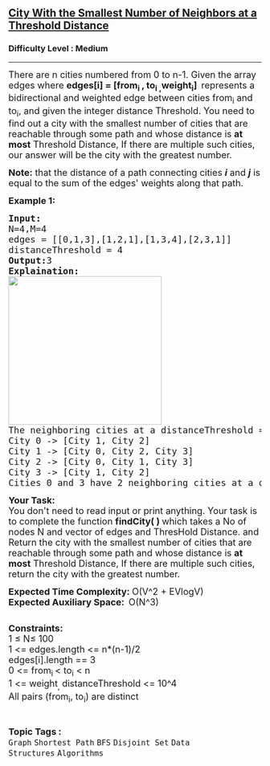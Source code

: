 <h2><a href="https://www.geeksforgeeks.org/problems/city-with-the-smallest-number-of-neighbors-at-a-threshold-distance/1?utm_source=youtube&utm_medium=collab_striver_ytdescription&utm_campaign=city-with-the-smallest-number-of-neighbors-at-a-threshold-distance">City With the Smallest Number of Neighbors at a Threshold Distance</a></h2><h3>Difficulty Level : Medium</h3><hr><div class="problems_problem_content__Xm_eO"><p><span style="font-size: 18px;">There are n&nbsp;cities numbered from 0&nbsp;to n-1. Given the array edges&nbsp;where <strong>edges[i] = [from<sub>i&nbsp;</sub>, to<sub>i ,</sub>weight<sub>i</sub>]<sub>&nbsp;</sub></strong>&nbsp;represents a bidirectional and weighted edge between cities from<sub>i</sub>&nbsp;and to<sub>i</sub>, and given the integer distance Threshold. You need to find out a city&nbsp;with the smallest number of cities that are reachable through some path and whose distance is&nbsp;<strong>at most</strong>&nbsp;Threshold Distance, If there are multiple such cities, our answer will&nbsp;be the city with the greatest number.</span></p>
<p><span style="font-size: 18px;"><strong>Note:</strong> that the distance of a path connecting cities&nbsp;<em><strong>i</strong></em>&nbsp;and&nbsp;<em><strong>j</strong></em>&nbsp;is equal to the sum of the edges' weights along that path.</span></p>
<p><strong><span style="font-size: 18px;">Example 1:</span></strong></p>
<pre><strong><span style="font-size: 18px;">Input:</span></strong>
<span style="font-size: 18px;">N=4,M=4</span>
<span style="font-size: 18px;">edges = [[0,1,3],[1,2,1],[1,3,4],[2,3,1]]</span>
<span style="font-size: 18px;">distanceThreshold = 4</span>
<strong><span style="font-size: 18px;">Output:</span></strong><span style="font-size: 18px;">3</span>
<strong><span style="font-size: 18px;">Explaination:<br><img src="https://media.geeksforgeeks.org/img-practice/PROD/addEditProblem/711146/Web/Other/db9aa4c2-8a65-4b18-b6ad-7034096be600_1684840736.png" width="305" height="296"><br></span></strong><span style="font-size: 18px;">The neighboring cities at a distanceThreshold = 4 for each city are:
City 0 -&gt; [City 1, City 2]&nbsp;
City 1 -&gt; [City 0, City 2, City 3]&nbsp;
City 2 -&gt; [City 0, City 1, City 3]&nbsp;
City 3 -&gt; [City 1, City 2]&nbsp;
Cities 0 and 3 have 2 neighboring cities at a distanceThreshold = 4, but we have to return city 3 since it has the greatest number.</span>
</pre>
<p><strong><span style="font-size: 18px;">Your Task:</span></strong><br><span style="font-size: 18px;">You don't need to read input or print anything. Your task is to complete the function&nbsp;<strong>findCity( )&nbsp;</strong>which takes a No of nodes N and vector of edges and ThresHold Distance. and Return the city with the smallest number of cities that are reachable through some path and whose distance is&nbsp;<strong>at most</strong>&nbsp;Threshold Distance, If there are multiple such cities, return the city with the greatest number.</span></p>
<p><span style="font-size: 18px;"><strong>Expected Time Complexity:&nbsp;</strong>O(V^2 + EVlogV)</span><br><span style="font-size: 18px;"><strong>Expected Auxiliary Space:&nbsp;&nbsp;</strong>O(N^3)</span></p>
<p><br><span style="font-size: 18px;"><strong>Constraints:</strong><br>1 ≤ N≤ 100<br>1 &lt;= edges.length &lt;= n*(n-1)/2<br>edges[i].length == 3<br>0 &lt;= from<sub>i&nbsp;</sub>&lt; to<sub>i</sub>&nbsp;&lt; n<br>1 &lt;= weight<sub>,&nbsp;</sub>distanceThreshold &lt;= 10^4<br>All pairs (from<sub>i</sub>, to<sub>i</sub>) are distinct</span></p></div><br><p><span style=font-size:18px><strong>Topic Tags : </strong><br><code>Graph</code>&nbsp;<code>Shortest Path</code>&nbsp;<code>BFS</code>&nbsp;<code>Disjoint Set</code>&nbsp;<code>Data Structures</code>&nbsp;<code>Algorithms</code>&nbsp;